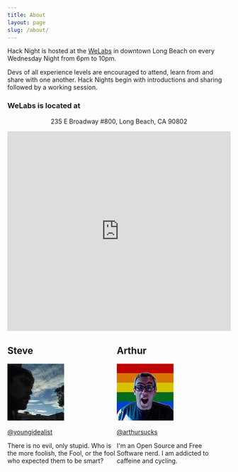 ```yaml
---
title: About
layout: page
slug: /about/
---
```


Hack Night is hosted at the [WeLabs] in downtown Long Beach on every Wednesday Night from 6pm to 10pm.

Devs of all experience levels are encouraged to attend, learn from and share with one another. Hack Nights begin with introductions and sharing followed by a working session.

### WeLabs is located at

<p style="text-align:center;">235 E Broadway #800, Long Beach, CA 90802</p>

<iframe class="aligncenter" src="https://www.google.com/maps/embed?pb=!1m14!1m8!1m3!1d3316.655800378021!2d-118.1919709!3d33.7695593!3m2!1i1024!2i768!4f13.1!3m3!1m2!1s0x80dd3144d0968403%3A0x6108df24a44071aa!2sWE+Labs+(Work+Evolution+Laboratories)%2C+205+E+Anaheim+St%2C+Long+Beach%2C+CA+90813!5e0!3m2!1sen!2sus!4v1475771762295" width="100%" height="450" frameborder="0" style="border:0" allowfullscreen></iframe>

<div class="hosts">

<div style="width: 49%;float:left;">
  <h2>Steve</h2>  
  <img class="alignright" src="/img/steve.jpg">
<p><a target="_blank" href="https://twitter.com/youngidealist">@youngidealist</a></p>
<p>There is no evil, only stupid. Who is the more foolish, the Fool, or the fool who expected them to be smart?</p>
</div>
<div style="width: 49%;float:left;">
  <h2>Arthur</h2>
  <img class="alignright" src="/img/art.jpg">
  <p><a target="_blank" href="https://twitter.com/arthursucks">@arthursucks</a></p>
  <p>I'm an Open Source and Free Software nerd. I am addicted to caffeine and cycling.</p>
</div>

</div>

[WeLabs]: http://www.welabs.us/
